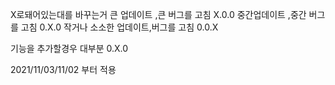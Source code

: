 X로돼어있는대를 바꾸는거
큰 업데이트 ,큰 버그를 고침 X.0.0
중간업데이트 ,중간 버그 를 고침 0.X.0
작거나 소소한 업데이트,버그를 고침 0.0.X

기능을 추가할경우 대부분 0.X.0

2021/11/03/11/02 부터 적용
